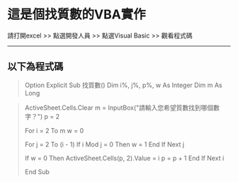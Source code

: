 # 這是個找質數的VBA實作
請打開excel >> 點選開發人員 >> 點選Visual Basic >> 觀看程式碼

---
以下為程式碼
---

>Option Explicit
Sub 找質數()
Dim i%, j%, p%, w As Integer
Dim m As Long

>ActiveSheet.Cells.Clear
>m = InputBox("請輸入您希望質數找到哪個數字？")
>p = 2
>
>For i = 2 To m
>    w = 0
>    
>    For j = 2 To (i - 1)
>        If i Mod j = 0 Then
>        w = 1
>        End If
>    Next j
>    
>    If w = 0 Then
>        ActiveSheet.Cells(p, 2).Value = i
>        p = p + 1
>    End If
>Next i
>
>
>End Sub
